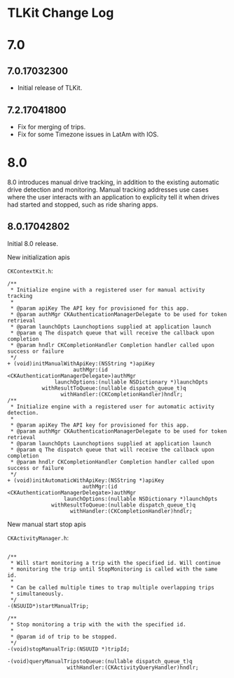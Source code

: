 # TLKit Change Log

# 7.0

## 7.0.17032300

* Initial release of TLKit.

## 7.2.17041800
* Fix for merging of trips.
* Fix for some Timezone issues in LatAm with IOS.

# 8.0
8.0 introduces manual drive tracking, in addition to the existing automatic 
drive detection and monitoring. Manual tracking addresses use cases where the
user interacts with an application to explicity tell it when drives had started
and stopped, such as ride sharing apps.

## 8.0.17042802 
Initial 8.0 release.

New initialization apis

`CKContextKit.h`:

```objc
/**
 * Initialize engine with a registered user for manual activity tracking
 *
 * @param apiKey The API key for provisioned for this app.
 * @param authMgr CKAuthenticationManagerDelegate to be used for token retrieval
 * @param launchOpts Launchoptions supplied at application launch
 * @param q The dispatch queue that will receive the callback upon completion
 * @param hndlr CKCompletionHandler Completion handler called upon success or failure
 */
+ (void)initManualWithApiKey:(NSString *)apiKey
                     authMgr:(id <CKAuthenticationManagerDelegate>)authMgr
               launchOptions:(nullable NSDictionary *)launchOpts
           withResultToQueue:(nullable dispatch_queue_t)q
                 withHandler:(CKCompletionHandler)hndlr;
/**
 * Initialize engine with a registered user for automatic activity detection.
 *
 * @param apiKey The API key for provisioned for this app.
 * @param authMgr CKAuthenticationManagerDelegate to be used for token retrieval
 * @param launchOpts Launchoptions supplied at application launch
 * @param q The dispatch queue that will receive the callback upon completion
 * @param hndlr CKCompletionHandler Completion handler called upon success or failure
 */
+ (void)initAutomaticWithApiKey:(NSString *)apiKey
                        authMgr:(id <CKAuthenticationManagerDelegate>)authMgr
                  launchOptions:(nullable NSDictionary *)launchOpts
              withResultToQueue:(nullable dispatch_queue_t)q
                    withHandler:(CKCompletionHandler)hndlr;
```

New manual start stop apis

`CKActivityManager.h`:

```objc

/**
 * Will start monitoring a trip with the specified id. Will continue
 * monitoring the trip until StopMonitoring is called with the same id.
 *
 * Can be called multiple times to trap multiple overlapping trips
 * simultaneously.
 */
-(NSUUID*)startManualTrip;

/**
 * Stop monitoring a trip with the with the specified id.
 *
 * @param id of trip to be stopped.
 */
-(void)stopManualTrip:(NSUUID *)tripId;

-(void)queryManualTripstoQueue:(nullable dispatch_queue_t)q
                   withHandler:(CKActivityQueryHandler)hndlr;

```
